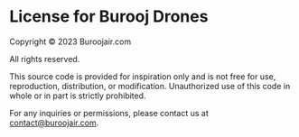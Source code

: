 # License for Burooj Drones

Copyright © 2023 Buroojair.com

All rights reserved.

This source code is provided for inspiration only and is not free for use, reproduction, distribution, or modification. Unauthorized use of this code in whole or in part is strictly prohibited.

For any inquiries or permissions, please contact us at [contact@buroojair.com](mailto:contact@buroojair.com).

